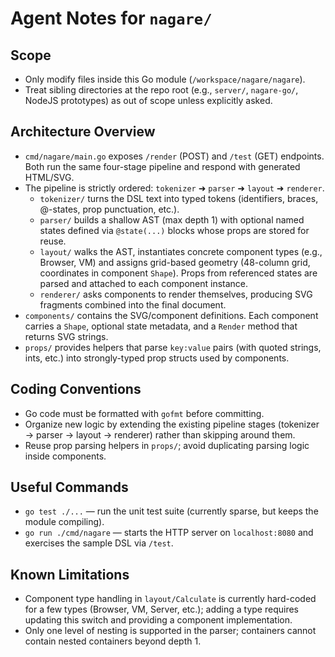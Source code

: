 # Agent Notes for `nagare/`

## Scope
- Only modify files inside this Go module (`/workspace/nagare/nagare`).
- Treat sibling directories at the repo root (e.g., `server/`, `nagare-go/`, NodeJS prototypes) as out of scope unless explicitly asked.

## Architecture Overview
- `cmd/nagare/main.go` exposes `/render` (POST) and `/test` (GET) endpoints. Both run the same four-stage pipeline and respond with generated HTML/SVG.
- The pipeline is strictly ordered: `tokenizer` ➜ `parser` ➜ `layout` ➜ `renderer`.
  - `tokenizer/` turns the DSL text into typed tokens (identifiers, braces, @-states, prop punctuation, etc.).
  - `parser/` builds a shallow AST (max depth 1) with optional named states defined via `@state(...)` blocks whose props are stored for reuse.
  - `layout/` walks the AST, instantiates concrete component types (e.g., Browser, VM) and assigns grid-based geometry (48-column grid, coordinates in component `Shape`). Props from referenced states are parsed and attached to each component instance.
  - `renderer/` asks components to render themselves, producing SVG fragments combined into the final document.
- `components/` contains the SVG/component definitions. Each component carries a `Shape`, optional state metadata, and a `Render` method that returns SVG strings.
- `props/` provides helpers that parse `key:value` pairs (with quoted strings, ints, etc.) into strongly-typed prop structs used by components.

## Coding Conventions
- Go code must be formatted with `gofmt` before committing.
- Organize new logic by extending the existing pipeline stages (tokenizer → parser → layout → renderer) rather than skipping around them.
- Reuse prop parsing helpers in `props/`; avoid duplicating parsing logic inside components.

## Useful Commands
- `go test ./...` — run the unit test suite (currently sparse, but keeps the module compiling).
- `go run ./cmd/nagare` — starts the HTTP server on `localhost:8080` and exercises the sample DSL via `/test`.

## Known Limitations
- Component type handling in `layout/Calculate` is currently hard-coded for a few types (Browser, VM, Server, etc.); adding a type requires updating this switch and providing a component implementation.
- Only one level of nesting is supported in the parser; containers cannot contain nested containers beyond depth 1.
